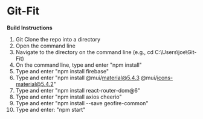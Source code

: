 # Git-Fit

**Build Instructions**
1. Git Clone the repo into a directory
2. Open the command line
3. Navigate to the directory on the command line (e.g., cd C:\Users\joe\Git-Fit)
4. On the command line, type and enter "npm install"
5. Type and enter "npm install firebase"
6. Type and enter "npm install @mui/material@5.4.3 @mui/icons-material@5.4.2"
7. Type and enter "npm install react-router-dom@6"
8. Type and enter "npm install axios cheerio"
9. Type and enter "npm install --save geofire-common"
10. Type and enter: "npm start"